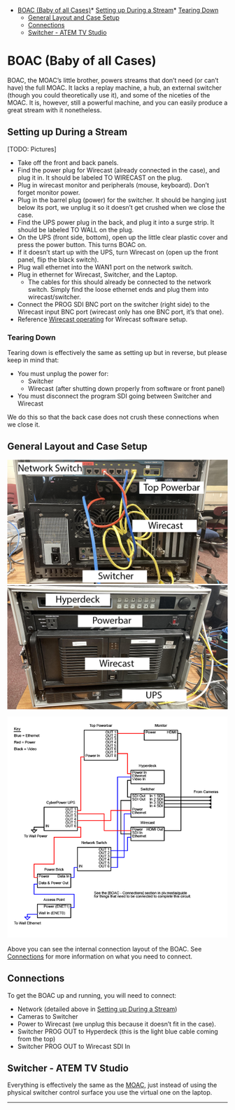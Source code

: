 *   [BOAC (Baby of all Cases)](h.kwhq4y8y0apo)*   [Setting up During a Stream](h.kwhq4y8y0apo#setting-up-during-a-stream)*   [Tearing Down](h.kwhq4y8y0apo#tearing-down)
    *   [General Layout and Case Setup](h.kwhq4y8y0apo#general-layout-and-case-setup)
    *   [Connections](h.kwhq4y8y0apo#connections)
    *   [Switcher - ATEM TV Studio](h.kwhq4y8y0apo#switcher---atem-tv-studio)

BOAC (Baby of all Cases)
========================

BOAC, the MOAC’s little brother, powers streams that don’t need (or can’t have) the full MOAC. It lacks a replay machine, a hub, an external switcher (though you could theoretically use it), and some of the niceties of the MOAC. It is, however, still a powerful machine, and you can easily produce a great stream with it nonetheless.

Setting up During a Stream
--------------------------

\[TODO: Pictures\]

*   Take off the front and back panels.
*   Find the power plug for Wirecast (already connected in the case), and plug it in. It should be labeled TO WIRECAST on the plug.
*   Plug in wirecast monitor and peripherals (mouse, keyboard). Don’t forget monitor power.
*   Plug in the barrel plug (power) for the switcher. It should be hanging just below its port, we unplug it so it doesn’t get crushed when we close the case.
*   Find the UPS power plug in the back, and plug it into a surge strip. It should be labeled TO WALL on the plug.
*   On the UPS (front side, bottom), open up the little clear plastic cover and press the power button. This turns BOAC on.
*   If it doesn’t start up with the UPS, turn Wirecast on (open up the front panel, flip the black switch).
*   Plug wall ethernet into the WAN1 port on the network switch.
*   Plug in ethernet for Wirecast, Switcher, and the Laptop.
    *   The cables for this should already be connected to the network switch. Simply find the loose ethernet ends and plug them into wirecast/switcher.
*   Connect the PROG SDI BNC port on the switcher (right side) to the Wirecast input BNC port (wirecast only has one BNC port, it’s that one).
*   Reference [Wirecast operating](h.k6vpdgk5q6kp#gfxwirecast) for Wirecast software setup.

### Tearing Down

Tearing down is effectively the same as setting up but in reverse, but please keep in mind that:

*   You must unplug the power for:
    *   Switcher
    *   Wirecast (after shutting down properly from software or front panel)
*   You must disconnect the program SDI going between Switcher and Wirecast

We do this so that the back case does not crush these connections when we close it.

General Layout and Case Setup
-----------------------------

![](images/image26.png)![](images/image62.png)

![](images/image81.png)

Above you can see the internal connection layout of the BOAC. See [Connections](h.kwhq4y8y0apo#connections) for more information on what you need to connect.

Connections
-----------

To get the BOAC up and running, you will need to connect:

*   Network (detailed above in [Setting up During a Stream](h.kwhq4y8y0apo#setting-up-during-a-stream))
*   Cameras to Switcher
*   Power to Wirecast (we unplug this because it doesn’t fit in the case).
*   Switcher PROG OUT to Hyperdeck (this is the light blue cable coming from the top)
*   Switcher PROG OUT to Wirecast SDI In

Switcher - ATEM TV Studio
-------------------------

Everything is effectively the same as the [MOAC](h.saa8t5379qfj#switcher-atem-tv-studio-pro-4k), just instead of using the physical switcher control surface you use the virtual one on the laptop.

* * *
